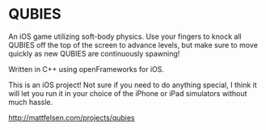 # QUBIES
An iOS game utilizing soft-body physics. Use your fingers to knock all QUBIES off the top of the screen to advance levels, but make sure to move quickly as new QUBIES are continuously spawning!

Written in C++ using openFrameworks for iOS.


This is an iOS project! Not sure if you need to do anything special, I think it will let you run it in your choice of the iPhone or iPad simulators without much hassle.


http://mattfelsen.com/projects/qubies